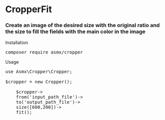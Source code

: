 # CropperFit

### Create an image of the desired size with the original ratio and the size to fill the fields with the main color in the image 

Installation
<pre>
composer require asmx/cropper
</pre>
Usage
<pre>
use Asmx\Cropper\Cropper;

$cropper = new Cropper();

    $cropper->
    from('input_path_file')->
    to('output_path_file')->
    size([600,200])->
    fit();
</pre>

